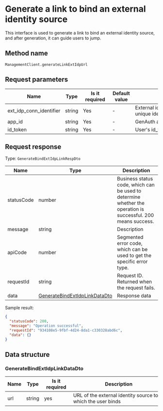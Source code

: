 # Generate a link to bind an external identity source

<!--
Warning ⚠️:
Do not modify this document directly,
https://github.com/Authing/authing-docs-factory
Use this project to generate
-->

<LastUpdated />

This interface is used to generate a link to bind an external identity source, and after generation, it can guide users to jump.

## Method name

`ManagementClient.generateLinkExtIdpUrl`

## Request parameters

| Name                    | Type   | <div style="width:80px">Is it required</div> | <div style="width:60px">Default value</div> | <div style="width:300px">Description</div>            | <div style="width:200px">Sample value</div> |
| ----------------------- | ------ | -------------------------------------------- | ------------------------------------------- | ----------------------------------------------------- | ------------------------------------------- |
| ext_idp_conn_identifier | string | Yes                                          | -                                           | External identity source connection unique identifier | `my-wechat`                                 |
| app_id                  | string | Yes                                          | -                                           | GenAuth application ID                                |                                             |
| id_token                | string | Yes                                          | -                                           | User's id_token                                       |                                             |

## Request response

Type: `GenerateBindExtIdpLinkRespDto`

| Name       | Type                                                                       | Description                                                                                                  |
| ---------- | -------------------------------------------------------------------------- | ------------------------------------------------------------------------------------------------------------ |
| statusCode | number                                                                     | Business status code, which can be used to determine whether the operation is successful. 200 means success. |
| message    | string                                                                     | Description                                                                                                  |
| apiCode    | number                                                                     | Segmented error code, which can be used to get the specific error type.                                      |
| requestId  | string                                                                     | Request ID. Returned when the request fails.                                                                 |
| data       | <a href="#GenerateBindExtIdpLinkDataDto">GenerateBindExtIdpLinkDataDto</a> | Response data                                                                                                |

Sample result:

```json
{
  "statusCode": 200,
  "message": "Operation successful",
  "requestId": "934108e5-9fbf-4d24-8da1-c330328abd6c",
  "data": {}
}
```

## Data structure

### <a id="GenerateBindExtIdpLinkDataDto"></a> GenerateBindExtIdpLinkDataDto

| Name | Type   | <div style="width:80px">Is it required</div> | <div style="width:300px">Description</div>                  | <div style="width:200px">Sample value</div> |
| ---- | ------ | -------------------------------------------- | ----------------------------------------------------------- | ------------------------------------------- |
| url  | string | yes                                          | URL of the external identity source to which the user binds |                                             |

